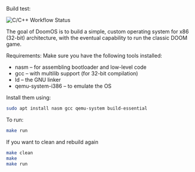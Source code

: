 Build test:

![C/C++ Workflow Status](https://github.com/Iambeastofhell/Doom_OS/actions/workflows/c-cpp.yml/badge.svg)


The goal of DoomOS is to build a simple, custom operating system for x86 (32-bit) architecture, with the eventual capability to run the classic DOOM game.

Requirements:
Make sure you have the following tools installed:
- nasm – for assembling bootloader and low-level code
- gcc – with multilib support (for 32-bit compilation)
- ld – the GNU linker
- qemu-system-i386 – to emulate the OS

Install them using:
```bash
sudo apt install nasm gcc qemu-system build-essential
```

To run:
```bash
make run
``` 
If you want to clean and rebuild again
```bash
make clean 
make
make run
```